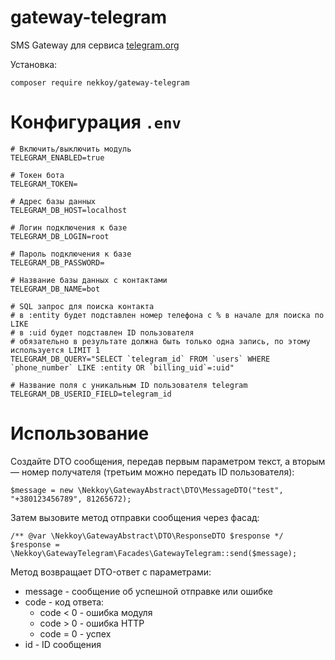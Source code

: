 # gateway-telegram
SMS Gateway для сервиса [telegram.org](https://telegram.org)

Установка:
```
composer require nekkoy/gateway-telegram
```

Конфигурация `.env`
===============
```
# Включить/выключить модуль
TELEGRAM_ENABLED=true

# Токен бота
TELEGRAM_TOKEN=

# Адрес базы данных
TELEGRAM_DB_HOST=localhost

# Логин подключения к базе
TELEGRAM_DB_LOGIN=root

# Пароль подключения к базе
TELEGRAM_DB_PASSWORD=

# Название базы данных с контактами
TELEGRAM_DB_NAME=bot

# SQL запрос для поиска контакта
# в :entity будет подставлен номер телефона с % в начале для поиска по LIKE
# в :uid будет подставлен ID пользователя
# обязательно в результате должна быть только одна запись, по этому используется LIMIT 1
TELEGRAM_DB_QUERY="SELECT `telegram_id` FROM `users` WHERE `phone_number` LIKE :entity OR `billing_uid`=:uid"

# Название поля с уникальным ID пользователя telegram
TELEGRAM_DB_USERID_FIELD=telegram_id
```

Использование
===============

Создайте DTO сообщения, передав первым параметром текст, а вторым — номер получателя (третьим можно передать ID пользователя):
```
$message = new \Nekkoy\GatewayAbstract\DTO\MessageDTO("test", "+380123456789", 81265672);
```

Затем вызовите метод отправки сообщения через фасад:
```
/** @var \Nekkoy\GatewayAbstract\DTO\ResponseDTO $response */
$response = \Nekkoy\GatewayTelegram\Facades\GatewayTelegram::send($message);
```

Метод возвращает DTO-ответ с параметрами:
 - message - сообщение об успешной отправке или ошибке
 - code - код ответа:
   - code < 0 - ошибка модуля
   - code > 0 - ошибка HTTP
   - code = 0 - успех
 - id - ID сообщения

